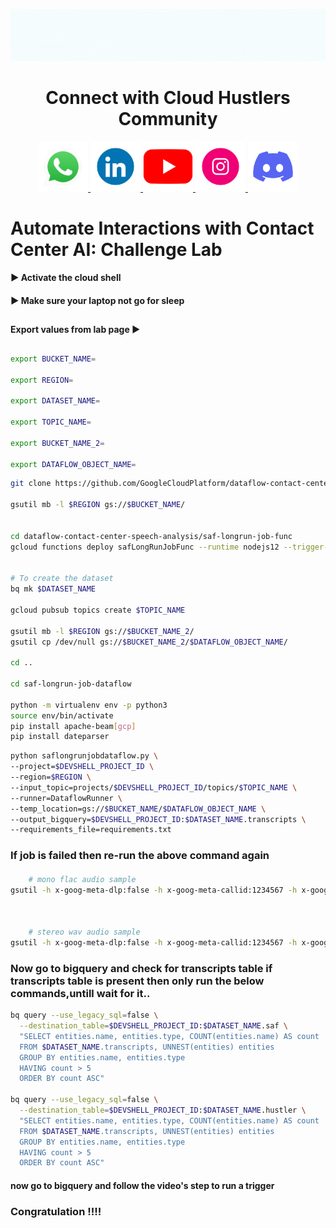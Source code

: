 ![API Gateway Banner](https://raw.githubusercontent.com/Cloud-Hustlers/content/f9a8642976ea21cd234c91239431e41f05264842/gif/12.gif)

<div align="center">
  
# Connect with Cloud Hustlers Community
</div>

<p align="center">
  <a href="https://whatsapp.cloudhustlers.in" target="_blank">
    <img src="https://raw.githubusercontent.com/Cloud-Hustlers/content/main/gif/whatsapp.gif" alt="WhatsApp" width="80">
  </a>
  <a href="https://in.linkedin.com/company/cloud-hustlers" target="_blank">
    <img src="https://raw.githubusercontent.com/Cloud-Hustlers/content/main/gif/linkedin%20gif.gif" alt="LinkedIn" width="80">
  </a>
  <a href="https://www.youtube.com/@CloudHustlers" target="_blank">
    <img src="https://raw.githubusercontent.com/Cloud-Hustlers/content/main/gif/youtube.png" alt="Youtube" width="80">
  </a>
  <a href="https://instagram.com/cloud_hustlers" target="_blank">
    <img src="https://raw.githubusercontent.com/Cloud-Hustlers/content/main/gif/insta.gif" alt="Instagram" width="80">
  </a>
  <a href="https://discord.gg/MdbVq7BJNd" target="_blank">
    <img src="https://raw.githubusercontent.com/Cloud-Hustlers/content/main/gif/discord.gif" alt="GitHub" width="80">
  </a>
</p>


# Automate Interactions with Contact Center AI: Challenge Lab




#### ▶ Activate the cloud shell 

#### ▶ Make sure your laptop not go for sleep 







## 

####  Export values from lab page ▶


##

```bash
export BUCKET_NAME=

export REGION=

export DATASET_NAME=

export TOPIC_NAME=

export BUCKET_NAME_2=

export DATAFLOW_OBJECT_NAME=
```


```bash
git clone https://github.com/GoogleCloudPlatform/dataflow-contact-center-speech-analysis.git

gsutil mb -l $REGION gs://$BUCKET_NAME/


cd dataflow-contact-center-speech-analysis/saf-longrun-job-func
gcloud functions deploy safLongRunJobFunc --runtime nodejs12 --trigger-resource $BUCKET_NAME --region $REGION --trigger-event google.storage.object.finalize


# To create the dataset
bq mk $DATASET_NAME

gcloud pubsub topics create $TOPIC_NAME

gsutil mb -l $REGION gs://$BUCKET_NAME_2/
gsutil cp /dev/null gs://$BUCKET_NAME_2/$DATAFLOW_OBJECT_NAME/

cd ..

cd saf-longrun-job-dataflow

python -m virtualenv env -p python3
source env/bin/activate
pip install apache-beam[gcp]
pip install dateparser
```

```bash
python saflongrunjobdataflow.py \
--project=$DEVSHELL_PROJECT_ID \
--region=$REGION \
--input_topic=projects/$DEVSHELL_PROJECT_ID/topics/$TOPIC_NAME \
--runner=DataflowRunner \
--temp_location=gs://$BUCKET_NAME/$DATAFLOW_OBJECT_NAME \
--output_bigquery=$DEVSHELL_PROJECT_ID:$DATASET_NAME.transcripts \
--requirements_file=requirements.txt
```

### If job is failed then re-run the above command again


#### 


```bash
    # mono flac audio sample
gsutil -h x-goog-meta-dlp:false -h x-goog-meta-callid:1234567 -h x-goog-meta-stereo:false -h x-goog-meta-pubsubtopicname:$TOPIC_NAME -h x-goog-meta-year:2019 -h x-goog-meta-month:11 -h x-goog-meta-day:06 -h x-goog-meta-starttime:1116 cp gs://qwiklabs-bucket-gsp311/speech_commercial_mono.flac gs://$BUCKET_NAME



    # stereo wav audio sample
gsutil -h x-goog-meta-dlp:false -h x-goog-meta-callid:1234567 -h x-goog-meta-stereo:true -h x-goog-meta-pubsubtopicname:$TOPIC_NAME -h x-goog-meta-year:2019 -h x-goog-meta-month:11 -h x-goog-meta-day:06 -h x-goog-meta-starttime:1116 cp gs://qwiklabs-bucket-gsp311/speech_commercial_stereo.wav gs://$BUCKET_NAME
```

### Now go to bigquery and check for transcripts table if transcripts table is present then only run the below commands,untill wait for it..

```bash
bq query --use_legacy_sql=false \
  --destination_table=$DEVSHELL_PROJECT_ID:$DATASET_NAME.saf \
  "SELECT entities.name, entities.type, COUNT(entities.name) AS count
  FROM $DATASET_NAME.transcripts, UNNEST(entities) entities
  GROUP BY entities.name, entities.type
  HAVING count > 5
  ORDER BY count ASC"

bq query --use_legacy_sql=false \
  --destination_table=$DEVSHELL_PROJECT_ID:$DATASET_NAME.hustler \
  "SELECT entities.name, entities.type, COUNT(entities.name) AS count
  FROM $DATASET_NAME.transcripts, UNNEST(entities) entities
  GROUP BY entities.name, entities.type
  HAVING count > 5
  ORDER BY count ASC"
```

#### now go to bigquery and follow the video's step to run a trigger 


###                 Congratulation !!!!
